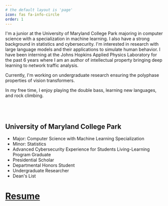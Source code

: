 ```yaml
---
# the default layout is 'page'
icon: fas fa-info-circle
order: 1
---
```


I'm a junior at the University of Maryland College Park majoring in computer science with a specialization in machine learning. I also have a strong background in statistics and cybersecurity. I'm interested in research with large language models and their applications to simulate human behavior. I have been interning at the Johns Hopkins Applied Physics Laboratory for the past 6 years where I am an author of intellectual property bringing deep learning to network traffic analysis.

Currently, I'm working on undergraduate research ensuring the polyphase properties of vision transformers.

In my free time, I enjoy playing the double bass, learning new languages, and rock climbing.



<br/><br/>

## University of Maryland College Park
 - Major: Computer Science with Machine Learning Specialization
 - Minor: Statistics
 - Advanced Cybersecurity Experience for Students Living-Learning Program Graduate
 - Presidential Scholar
 - Departmental Honors Student
 - Undergraduate Researcher
 - Dean's List

# [Resume](../ThomasArmstrongResume-04172023.pdf)

